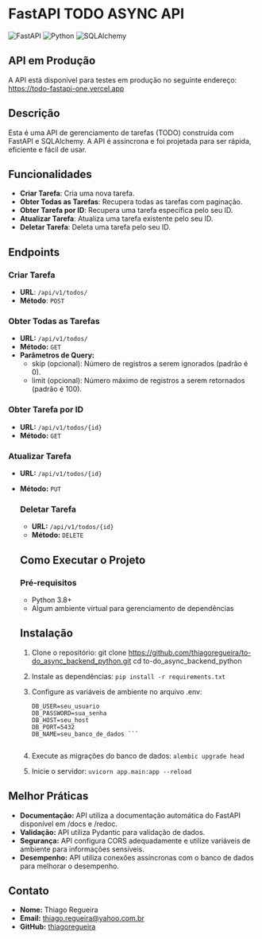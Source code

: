 # FastAPI TODO ASYNC API

![FastAPI](https://img.shields.io/badge/FastAPI-005571?style=for-the-badge&logo=fastapi)
![Python](https://img.shields.io/badge/Python-3776AB?style=for-the-badge&logo=python&logoColor=white)
![SQLAlchemy](https://img.shields.io/badge/SQLAlchemy-100000?style=for-the-badge&logo=sqlalchemy&logoColor=red)

## API em Produção

A API está disponível para testes em produção no seguinte endereço:  <a href="https://todo-fastapi-one.vercel.app" target="_blank">https://todo-fastapi-one.vercel.app</a>

## Descrição

Esta é uma API de gerenciamento de tarefas (TODO) construída com FastAPI e SQLAlchemy. A API é assíncrona e foi projetada para ser rápida, eficiente e fácil de usar.

## Funcionalidades

- **Criar Tarefa**: Cria uma nova tarefa.
- **Obter Todas as Tarefas**: Recupera todas as tarefas com paginação.
- **Obter Tarefa por ID**: Recupera uma tarefa específica pelo seu ID.
- **Atualizar Tarefa**: Atualiza uma tarefa existente pelo seu ID.
- **Deletar Tarefa**: Deleta uma tarefa pelo seu ID.

## Endpoints

### Criar Tarefa

- **URL**: `/api/v1/todos/`
- **Método**: `POST`

### Obter Todas as Tarefas

- **URL:** `/api/v1/todos/`
- **Método:** `GET`
- **Parâmetros de Query:**
    - skip (opcional): Número de registros a serem ignorados (padrão é 0).
    - limit (opcional): Número máximo de registros a serem retornados (padrão é 100).
 
### Obter Tarefa por ID

- **URL:** `/api/v1/todos/{id}`
- **Método:** `GET`

### Atualizar Tarefa

- **URL:** `/api/v1/todos/{id}`
- **Método:** `PUT`

  ### Deletar Tarefa
  
  - **URL:** `/api/v1/todos/{id}`
  - **Método:** `DELETE`
 
  ## Como Executar o Projeto

  ### Pré-requisitos

  - Python 3.8+
  - Algum ambiente virtual para gerenciamento de dependências
 
  ## Instalação

  1. Clone o repositório:
     git clone https://github.com/thiagoregueira/to-do_async_backend_python.git
     cd to-do_async_backend_python

  2. Instale as dependências:
     ``` pip install -r requirements.txt ```

  3. Configure as variáveis de ambiente no arquivo .env:
     ```
     DB_USER=seu_usuario
     DB_PASSWORD=sua_senha
     DB_HOST=seu_host
     DB_PORT=5432
     DB_NAME=seu_banco_de_dados ```
    
  4. Execute as migrações do banco de dados:
     ` alembic upgrade head `

  5. Inicie o servidor:
     ` uvicorn app.main:app --reload `


## Melhor Práticas

- **Documentação:** API utiliza a documentação automática do FastAPI disponível em /docs e /redoc.
- **Validação:** API utiliza Pydantic para validação de dados.
- **Segurança:** API configura CORS adequadamente e utilize variáveis de ambiente para informações sensíveis.
- **Desempenho:** API utiliza conexões assíncronas com o banco de dados para melhorar o desempenho.

## Contato
- **Nome:** Thiago Regueira
- **Email:** thiago.regueira@yahoo.com.br
- **GitHub:** [thiagoregueira](https://github.com/thiagoregueira) 
